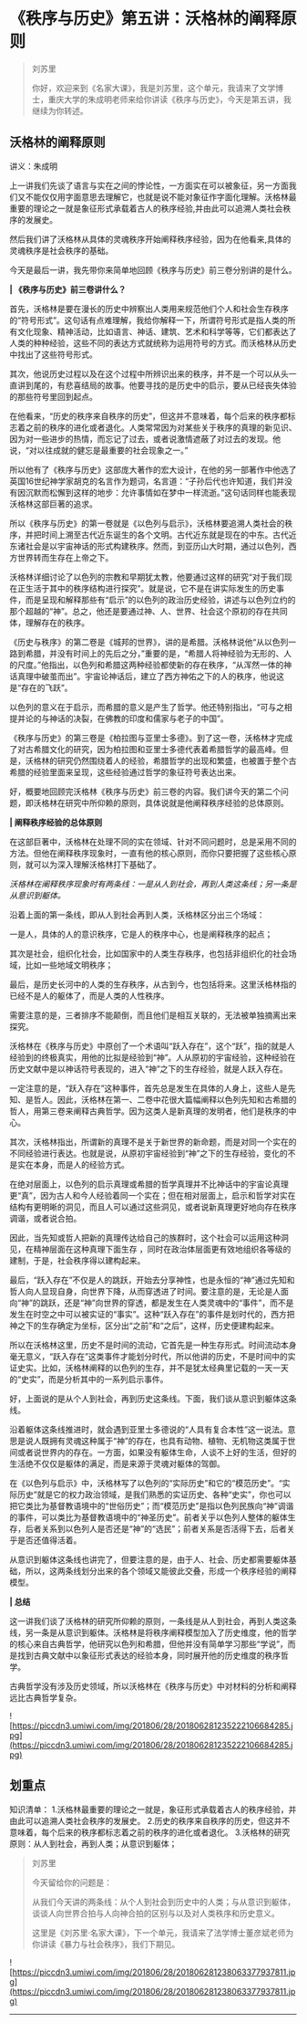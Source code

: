 # 《秩序与历史》第五讲：沃格林的阐释原则

> 刘苏里
> 
> 你好，欢迎来到《名家大课》，我是刘苏里，这个单元，我请来了文学博士，重庆大学的朱成明老师来给你讲读《秩序与历史》，今天是第五讲，我继续为你转述。

## 沃格林的阐释原则

讲义：朱成明

上一讲我们先谈了语言与实在之间的悖论性，一方面实在可以被象征，另一方面我们又不能仅仅用字面意思去理解它，也就是说不能对象征作字面化理解。沃格林最重要的理论之一就是象征形式承载着古人的秩序经验,并由此可以追溯人类社会秩序的发展史。

然后我们讲了沃格林从具体的灵魂秩序开始阐释秩序经验，因为在他看来,具体的灵魂秩序是社会秩序的基础。

今天是最后一讲，我先带你来简单地回顾《秩序与历史》前三卷分别讲的是什么。

 **| 《秩序与历史》前三卷讲什么？**

首先，沃格林是要在漫长的历史中辨察出人类用来规范他们个人和社会生存秩序的“符号形式”。这句话有点难理解，我给你解释一下，所谓符号形式是指人类的所有文化现象、精神活动，比如语言、神话、建筑、艺术和科学等等，它们都表达了人类的种种经验，这些不同的表达方式就统称为运用符号的方式。而沃格林从历史中找出了这些符号形式。

其次，他说历史过程以及在这个过程中所辨识出来的秩序，并不是一个可以从头一直讲到尾的，有悲喜结局的故事。他要寻找的是历史中的启示，要从已经丧失体验的那些符号里回到起点。

在他看来，“历史的秩序来自秩序的历史”，但这并不意味着，每个后来的秩序都标志着之前的秩序的进化或者退化。人类常常因为对某些关于秩序的真理的新见识、因为对一些进步的热情，而忘记了过去，或者说激情遮蔽了对过去的发现。他说，“对以往成就的健忘是最重要的社会现象之一。”

所以他有了《秩序与历史》这部庞大著作的宏大设计，在他的另一部著作中他选了英国16世纪神学家胡克的名言作为题词，名言道：“子孙后代也许知道，我们并没有因沉默而松懈到这样的地步：允许事情如在梦中一样流逝。”这句话同样也能表现沃格林这部巨著的追求。

所以《秩序与历史》的第一卷就是《以色列与启示》，沃格林要追溯人类社会的秩序，并把时间上溯至古代近东诞生的各个文明。古代近东就是现在的中东。古代近东诸社会是以宇宙神话的形式构建秩序。然而，到亚历山大时期，通过以色列，西方世界转而生存在上帝之下。

沃格林详细讨论了以色列的宗教和早期犹太教，他要通过这样的研究“对于我们现在正生活于其中的秩序结构进行探究”。就是说，它不是在讲实际发生的历史事件，而是呈现和解释那些有“启示”的以色列的政治历史经验，讲述与以色列立约的那个超越的“神”。总之，他还是要通过神、人、世界、社会这个原初的存在共同体，理解存在的秩序。

《历史与秩序》的第二卷是《城邦的世界》，讲的是希腊。沃格林说他“从以色列一路到希腊，并没有时间上的先后之分，”重要的是，“希腊人将神经验为无形的、人的尺度。”他指出，以色列和希腊这两种经验都使新的存在秩序，“从浑然一体的神话真理中破茧而出”。宇宙论神话后，建立了西方神佑之下的人的秩序，他说这是“存在的飞跃”。

以色列的意义在于启示，而希腊的意义是产生了哲学。他还特别指出，“可与之相提并论的与神话的决裂，在佛教的印度和儒家与老子的中国”。

《秩序与历史》的第三卷是《柏拉图与亚里士多德》。到了这一卷，沃格林才完成了对古希腊文化的研究，因为柏拉图和亚里士多德代表着希腊哲学的最高峰。但是，沃格林的研究仍然围绕着人的经验，希腊哲学的出现和繁盛，也被置于整个古希腊的经验里面来呈现，这些经验通过哲学的象征符号表达出来。

好，概要地回顾完沃格林《秩序与历史》前三卷的内容。我们讲今天的第二个问题，即沃格林在研究中所仰赖的原则，具体说就是他阐释秩序经验的总体原则。

 **| 阐释秩序经验的总体原则**

在这部巨著中，沃格林在处理不同的实在领域、针对不同问题时，总是采用不同的方法。但他在阐释秩序现象时，一直有他的核心原则，而你只要把握了这些核心原则，就可以为深入理解沃格林打下基础了。

 *沃格林在阐释秩序现象时有两条线：一是从人到社会，再到人类这条线；另一条是从意识到躯体。*

沿着上面的第一条线，即从人到社会再到人类，沃格林区分出三个场域：

一是人，具体的人的意识秩序，它是人的秩序中心，也是阐释秩序的起点；

其次是社会，组织化社会，比如国家中的人类生存秩序，也包括非组织化的社会场域，比如一些地域文明秩序；

最后，是历史长河中的人类的生存秩序，从古到今，也包括将来。这里沃格林指的已经不是人的躯体了，而是人类的人性秩序。

需要注意的是，三者排序不能颠倒，而且他们是相互关联的，无法被单独摘离出来探究。

沃格林在《秩序与历史》中原创了一个术语叫“跃入存在”，这个“跃”，指的就是人经验到的终极真实，用他的比拟是经验到“神”。人从原初的宇宙经验，这种经验在历史文献中是以神话符号表现的，进入“神”之下的生存经验，就是人跃入存在。

一定注意的是，“跃入存在”这种事件，首先总是发生在具体的人身上，这些人是先知、是哲人。因此，沃格林在第一、二卷中花很大篇幅阐释以色列先知和古希腊的哲人，用第三卷来阐释古典哲学。因为这类人是新真理的发明者，他们是秩序的中心。

其次，沃格林指出，所谓新的真理不是关于新世界的新命题，而是对同一个实在的不同经验进行表达。也就是说，从原初宇宙经验到“神”之下的生存经验，变化的不是实在本身，而是人的经验方式。

在绝对层面上，以色列的启示真理或希腊的哲学真理并不比神话中的宇宙论真理更“真”，因为古人和今人经验着同一个实在；但在相对层面上，启示和哲学对实在结构有更明晰的洞见，而且人可以通过这些洞见，或者说新真理更好地向存在秩序调谐，或者说合拍。

因此，当先知或哲人把新的真理传达给自己的族群时，这个社会可以运用这种洞见，在精神层面在这种真理下面生存 ，同时在政治体层面更有效地组织各等级的建制，于是，社会秩序得以建构起来。

最后，“跃入存在”不仅是人的跳跃，开始去分享神性，也是永恒的“神”通过先知和哲人向人显现自身，向世界下降，从而穿透进了时间。要注意的是，无论是人面向“神”的跳跃，还是“神”向世界的穿透，都是发生在人类灵魂中的“事件”，而不是发生在时空之中可以被实证的“事实”。这种“跃入存在”的事件是划时代的，西方把神之下的生存确定为坐标，区分出“之前”和“之后”，这样，历史便建构起来。

所以在沃格林这里，历史不是时间的流动，它首先是一种生存形式。时间流动本身毫无意义，“跃入存在”这类事件才能划分时代，所以他讲的历史，不是时间中的实证史实。比如，沃格林阐释的以色列的生存，并不是犹太经典里记载的一天一天的“史实”，而是分析其中的一系列启示事件。

好，上面说的是从个人到社会，再到历史这条线。下面，我们谈从意识到躯体这条线。

沿着躯体这条线推进时，就会遇到亚里士多德说的“人具有复合本性”这一说法。意思是说人既拥有灵魂这种属于“神”的存在，也具有动物、植物、无机物这类属于世间或者说世界内的存在。一方面，如果没有躯体生命，人谈不上好的生活，但好的生活绝不仅仅是躯体的满足，而是来源于灵魂对躯体的驾御。

在《以色列与启示》中，沃格林写了以色列的“实际历史”和它的“模范历史”。“实际历史”就是它的权力政治领域，是我们熟悉的实证历史、各种“史实”，你也可以把它类比为基督教语境中的“世俗历史”；而“模范历史”是指以色列民族向“神”调谐的事件，可以类比为基督教语境中的“神圣历史”。前者关乎以色列人整体的躯体生存，后者关系到以色列人是否还是“神”的“选民”；前者关系是否活得下去，后者关乎是否还值得活着。

从意识到躯体这条线也讲完了，但要注意的是，由于人、社会、历史都需要躯体基础，所以，这两条线划分出来的各个领域又能彼此交叠，形成一个秩序经验的阐释模型。

 **| 总结**

这一讲我们谈了沃格林的研究所仰赖的原则，一条线是从人到社会，再到人类这条线，另一条是从意识到躯体。沃格林是将秩序阐释模型加入了历史维度，他的哲学的核心来自古典哲学，他研究以色列和希腊，但他并没有简单学习那些“学说”，而是找到古典文献中以象征形式表达的经验本身，同时展开他的历史维度的秩序哲学。

古典哲学没有涉及历史领域，所以沃格林在《秩序与历史》中对材料的分析和阐释远比古典哲学复杂。

![https://piccdn3.umiwi.com/img/201806/28/201806281235222106684285.jpg](https://piccdn3.umiwi.com/img/201806/28/201806281235222106684285.jpg)

## 划重点

知识清单：
1.沃格林最重要的理论之一就是，象征形式承载着古人的秩序经验，并由此可以追溯人类社会秩序的发展史。
2.历史的秩序来自秩序的历史，但这并不意味着，每个后来的秩序都标志着之前的秩序的进化或者退化。
3.沃格林的研究原则：从人到社会，再到人类；从意识到躯体；

> 刘苏里
> 
> 今天留给你的问题是：
> 
> 从我们今天讲的两条线：从个人到社会到历史中的人类；与从意识到躯体，谈谈人向世界合拍与人向神合拍的区别与以及对人类秩序和历史意义。
> 
> 这里是《刘苏里·名家大课》，下一个单元，我请来了法学博士董彦斌老师为你讲读《暴力与社会秩序》，我们下期见。

![https://piccdn3.umiwi.com/img/201806/28/201806281238063377937811.jpg](https://piccdn3.umiwi.com/img/201806/28/201806281238063377937811.jpg)

---

